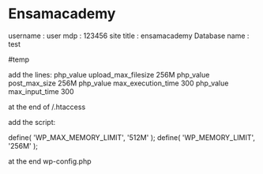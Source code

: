 # Ensamacademy
username : user
mdp : 123456
site title : ensamacademy
Database name : test


#temp

  add the lines:
  php_value upload_max_filesize 256M
php_value post_max_size 256M
php_value max_execution_time 300
php_value max_input_time 300

at the end of /.htaccess


add  the script:

define( 'WP_MAX_MEMORY_LIMIT', '512M' );
define( 'WP_MEMORY_LIMIT', '256M' );

at the end wp-config.php

